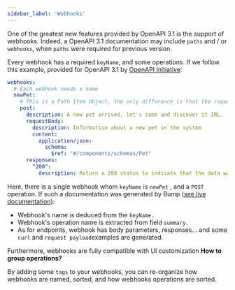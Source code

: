 ```yaml
---
sidebar_label: 'Webhooks'
---
```


One of the greatest new features provided by OpenAPI 3.1 is the support of webhooks. Indeed, a OpenAPI 3.1 documentation may include `paths` and / or `webhooks`, when `paths` were required for previous version.

Every webhook has a required `keyName`, and some operations. If we follow this example, provided for OpenAPI 3.1 by [OpenAPI Initiative](https://github.com/OAI/OpenAPI-Specification):

```yaml
webhooks:
  # Each webhook needs a name
  newPet:
    # This is a Path Item Object, the only difference is that the request is initiated by the API provider
    post:
      description: A new pet arrived, let's come and discover it IRL.
      requestBody:
        description: Information about a new pet in the system
        content:
          application/json:
            schema:
              $ref: "#/components/schemas/Pet"
      responses:
        "200":
          description: Return a 200 status to indicate that the data was received successfully
```

Here, there is a single webhook whom `keyName`  is `newPet` , and a `POST` operation. If such a documentation was generated by Bump ([see live documentation](https://bump.sh/bump/doc/webhook-example)):

<!-- ![](/files/undefined) -->

- Webhook's name is deduced from the `keyName.`
- Webhook's operation name is extracted from field `summary.`
- As for endpoints, webhook has body parameters, responses... and some `curl` and `request payload`examples are generated.

Furthermore, webhooks are fully compatible with UI customization **How to group operations?**

By adding some `tags` to your webhooks, you can re-organize how webhooks are named, sorted, and how webhooks operations are sorted.

